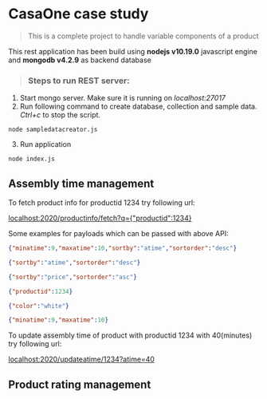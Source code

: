 # CasaOne case study
> This is a complete project to handle variable components of a product

This rest application has been build using **nodejs v10.19.0** javascript engine and **mongodb v4.2.9** as backend database

>### Steps to run REST server:
1. Start mongo server. Make sure it is running on _localhost:27017_
2. Run following command to create database, collection and sample data. _Ctrl+c_ to stop the script.
```
node sampledatacreator.js
```
3. Run application
```
node index.js
```

## **Assembly time management**

To fetch product info for productid 1234 try following url:

[localhost:2020/productinfo/fetch?q={"productid":1234}](localhost:2020/productinfo/fetch?q={"productid":1234})

Some examples for payloads which can be passed with above API:

``` json
{"minatime":9,"maxatime":10,"sortby":"atime","sortorder":"desc"}
```

``` json
{"sortby":"atime","sortorder":"desc"}
```

``` json
{"sortby":"price","sortorder":"asc"}
```

``` json
{"productid":1234}
```

``` json
{"color":"white"}
```

``` json
{"minatime":9,"maxatime":10}
```


To update assembly time of product with productid 1234 with 40(minutes) try following url:

[localhost:2020/updateatime/1234?atime=40](localhost:2020/updateatime/1234?atime=40)

## **Product rating management**
